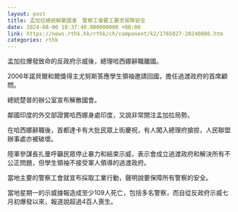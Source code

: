 ```yaml
---
layout: post
title: 孟加拉總統解散國會　警察工會罷工要求保障安全
date: 2024-08-06 18:37:40.000000000 +08:00
link: https://news.rthk.hk/rthk/ch/component/k2/1765027-20240806.htm
categories: rthk
---
```


孟加拉爆發致命的反政府示威後，總理哈西娜辭職離國。

2006年諾貝爾和爾獎得主尤努斯答應學生領袖邀請回國，擔任過渡政府的首席顧問。

總統楚普的辦公室宣布解散國會。

鄰國印度的外交部證實哈西娜身處印度，又說非常關注孟加拉局勢。

在哈西娜辭職後，首都達卡有大批民眾上街慶祝，有人闖入總理府搶掠，人民聯盟辦事處亦被破壞。

陸軍參謀長扎曼呼籲民眾停止暴力和結束示威，表示會成立過渡政府和解決所有不公正問題，但學生領袖不接受軍人領導的過渡政府。

當地主要的警察工會就宣布採取工業行動，聲明說要保障所有警察的安全。

當地星期一的示威據報造成至少109人死亡，包括多名警察，而自從反政府示威七月初爆發以來，報道說超過4百人喪生。
